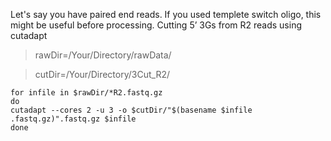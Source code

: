 Let's say you have paired end reads. If you used templete switch oligo, this might be useful before processing. 
Cutting 5’ 3Gs from R2 reads using cutadapt

> rawDir=/Your/Directory/rawData/

> cutDir=/Your/Directory/3Cut_R2/

```shell
for infile in $rawDir/*R2.fastq.gz
do
cutadapt --cores 2 -u 3 -o $cutDir/"$(basename $infile .fastq.gz)".fastq.gz $infile 
done
```
